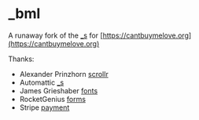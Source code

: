 _bml
===  

A runaway fork of the [_s](https://github.com/Automattic/_s/) 
for [https://cantbuymelove.org](https://cantbuymelove.org)

Thanks:
 
 - Alexander Prinzhorn [scrollr](https://github.com/Prinzhorn/skrollr)
 - Automattic [_s](https://github.com/Automattic)
 - James Grieshaber [fonts](https://plus.google.com/104610899646415406748/about)
 - RocketGenius [forms](http://www.rocketgenius.com/)
 - Stripe [payment](https://github.com/stripe)